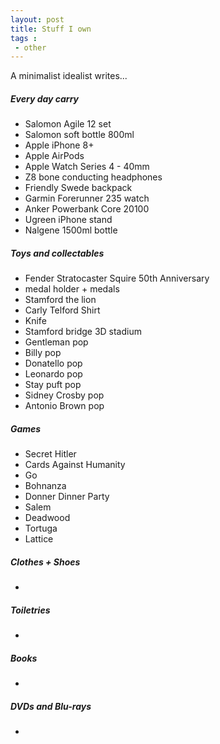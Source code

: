 ```yaml
---
layout: post
title: Stuff I own
tags : 
 - other
---
```


A minimalist idealist writes...

##### Every day carry
    
- Salomon Agile 12 set
- Salomon soft bottle 800ml
- Apple iPhone 8+
- Apple AirPods
- Apple Watch Series 4 - 40mm
- Z8 bone conducting headphones
- Friendly Swede backpack
- Garmin Forerunner 235 watch
- Anker Powerbank Core 20100
- Ugreen iPhone stand
- Nalgene 1500ml bottle
    
    
##### Toys and collectables

- Fender Stratocaster Squire 50th Anniversary
- medal holder + medals
- Stamford the lion
- Carly Telford Shirt
- Knife
- Stamford bridge 3D stadium
- Gentleman pop
- Billy pop
- Donatello pop
- Leonardo pop
- Stay puft pop
- Sidney Crosby pop
- Antonio Brown pop
    
##### Games

- Secret Hitler
- Cards Against Humanity
- Go
- Bohnanza
- Donner Dinner Party
- Salem
- Deadwood
- Tortuga
- Lattice


##### Clothes + Shoes
- 

##### Toiletries
- 

##### Books
- 

##### DVDs and Blu-rays
- 

